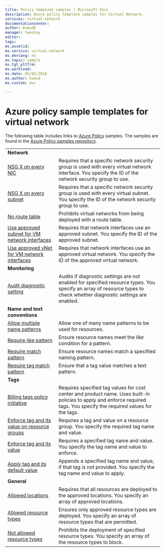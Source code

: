 ```yaml
---
title: Policy template samples | Microsoft Docs
description: Azure policy template samples for Virtual Network.
services: virtual-network
documentationcenter:
author: KumudD
manager: twooley
editor:
tags:
ms.assetid:
ms.service: virtual-network
ms.devlang: na
ms.topic: sample
ms.tgt_pltfrm:
ms.workload:
ms.date: 05/02/2018
ms.author: kumud
ms.custom: mvc

---
```

# Azure policy sample templates for virtual network

The following table includes links to [Azure Policy](../governance/policy/overview.md?toc=%2fazure%2fvirtual-network%2ftoc.json) samples. The samples are found in the [Azure Policy samples repository](https://github.com/Azure/azure-policy).

| | |
|---|---|
|**Network**||
| [NSG X on every NIC](../governance/policy/samples/nsg-on-nic.md?toc=%2fazure%2fvirtual-network%2ftoc.json) | Requires that a specific network security group is used with every virtual network interface. You specify the ID of the network security group to use. |
| [NSG X on every subnet](../governance/policy/samples/nsg-on-subnet.md?toc=%2fazure%2fvirtual-network%2ftoc.json) | Requires that a specific network security group is used with every virtual subnet. You specify the ID of the network security group to use. |
| [No route table](../governance/policy/samples/no-user-defined-route-table.md?toc=%2fazure%2fvirtual-network%2ftoc.json)  |Prohibits virtual networks from being deployed with a route table. |
| [Use approved subnet for VM network interfaces](../governance/policy/samples/use-approved-subnet-vm-nics.md?toc=%2fazure%2fvirtual-network%2ftoc.json) | Requires that network interfaces use an approved subnet. You specify the ID of the approved subnet. |
| [Use approved vNet for VM network interfaces](../governance/policy/samples/use-approved-vnet-vm-nics.md?toc=%2fazure%2fvirtual-network%2ftoc.json) | Requires that network interfaces use an approved virtual network. You specify the ID of the approved virtual network. |
|**Monitoring**||
| [Audit diagnostic setting](../governance/policy/samples/audit-diagnostic-setting.md?toc=%2fazure%2fvirtual-network%2ftoc.json) | Audits if diagnostic settings are not enabled for specified resource types. You specify an array of resource types to check whether diagnostic settings are enabled. |
|**Name and text conventions**||
| [Allow multiple name patterns](../governance/policy/samples/allow-multiple-name-patterns.md?toc=%2fazure%2fvirtual-network%2ftoc.json) | Allow one of many name patterns to be used for resources. |
| [Require like pattern](../governance/policy/samples/enforce-like-pattern.md?toc=%2fazure%2fvirtual-network%2ftoc.json) | Ensure resource names meet the *like* condition for a pattern. |
| [Require match pattern](../governance/policy/samples/enforce-match-pattern.md?toc=%2fazure%2fvirtual-network%2ftoc.json) | Ensure resource names match a specified naming pattern. |
| [Require tag match pattern](../governance/policy/samples/enforce-tag-match-pattern.md?toc=%2fazure%2fvirtual-network%2ftoc.json) | Ensure that a tag value matches a text pattern. |
|**Tags**||
| [Billing tags policy initiative](../governance/policy/samples/billing-tags-policy-initiative.md?toc=%2fazure%2fvirtual-network%2ftoc.json) | Requires specified tag values for cost center and product name. Uses built-in policies to apply and enforce required tags. You specify the required values for the tags.  |
| [Enforce tag and its value on resource groups](../governance/policy/samples/enforce-tag-on-resource-groups.md?toc=%2fazure%2fvirtual-network%2ftoc.json) | Requires a tag and value on a resource group. You specify the required tag name and value.  |
| [Enforce tag and its value](../governance/policy/samples/enforce-tag-value.md?toc=%2fazure%2fvirtual-network%2ftoc.json) | Requires a specified tag name and value. You specify the tag name and value to enforce.  |
| [Apply tag and its default value](../governance/policy/samples/apply-tag-default-value.md?toc=%2fazure%2fvirtual-network%2ftoc.json) | Appends a specified tag name and value, if that tag is not provided. You specify the tag name and value to apply.  |
|**General**||
| [Allowed locations](../governance/policy/samples/allowed-locations.md?toc=%2fazure%2fvirtual-network%2ftoc.json) | Requires that all resources are deployed to the approved locations. You specify an array of approved locations.  |
| [Allowed resource types](../governance/policy/samples/allowed-resource-types.md?toc=%2fazure%2fvirtual-network%2ftoc.json) | Ensures only approved resource types are deployed. You specify an array of resource types that are permitted.  |
| [Not allowed resource types](../governance/policy/samples/not-allowed-resource-types.md?toc=%2fazure%2fvirtual-network%2ftoc.json) | Prohibits the deployment of specified resource types. You specify an array of the resource types to block.  |